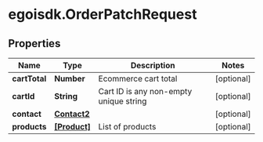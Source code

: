 # egoisdk.OrderPatchRequest

## Properties

Name | Type | Description | Notes
------------ | ------------- | ------------- | -------------
**cartTotal** | **Number** | Ecommerce cart total | [optional] 
**cartId** | **String** | Cart ID is any non-empty unique string | [optional] 
**contact** | [**Contact2**](Contact2.md) |  | [optional] 
**products** | [**[Product]**](Product.md) | List of products | [optional] 


